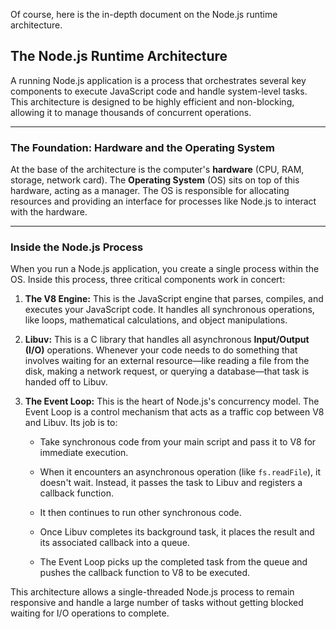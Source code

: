 Of course, here is the in-depth document on the Node.js runtime architecture.

## The Node.js Runtime Architecture

A running Node.js application is a process that orchestrates several key components to execute JavaScript code and handle system-level tasks. This architecture is designed to be highly efficient and non-blocking, allowing it to manage thousands of concurrent operations.

---

### The Foundation: Hardware and the Operating System

At the base of the architecture is the computer's **hardware** (CPU, RAM, storage, network card). The **Operating System** (OS) sits on top of this hardware, acting as a manager. The OS is responsible for allocating resources and providing an interface for processes like Node.js to interact with the hardware.

---

### Inside the Node.js Process

When you run a Node.js application, you create a single process within the OS. Inside this process, three critical components work in concert:

1. **The V8 Engine:** This is the JavaScript engine that parses, compiles, and executes your JavaScript code. It handles all synchronous operations, like loops, mathematical calculations, and object manipulations.
    
2. **Libuv:** This is a C library that handles all asynchronous **Input/Output (I/O)** operations. Whenever your code needs to do something that involves waiting for an external resource—like reading a file from the disk, making a network request, or querying a database—that task is handed off to Libuv.
    
3. **The Event Loop:** This is the heart of Node.js's concurrency model. The Event Loop is a control mechanism that acts as a traffic cop between V8 and Libuv. Its job is to:
    
    - Take synchronous code from your main script and pass it to V8 for immediate execution.
        
    - When it encounters an asynchronous operation (like `fs.readFile`), it doesn't wait. Instead, it passes the task to Libuv and registers a callback function.
        
    - It then continues to run other synchronous code.
        
    - Once Libuv completes its background task, it places the result and its associated callback into a queue.
        
    - The Event Loop picks up the completed task from the queue and pushes the callback function to V8 to be executed.
        

This architecture allows a single-threaded Node.js process to remain responsive and handle a large number of tasks without getting blocked waiting for I/O operations to complete.